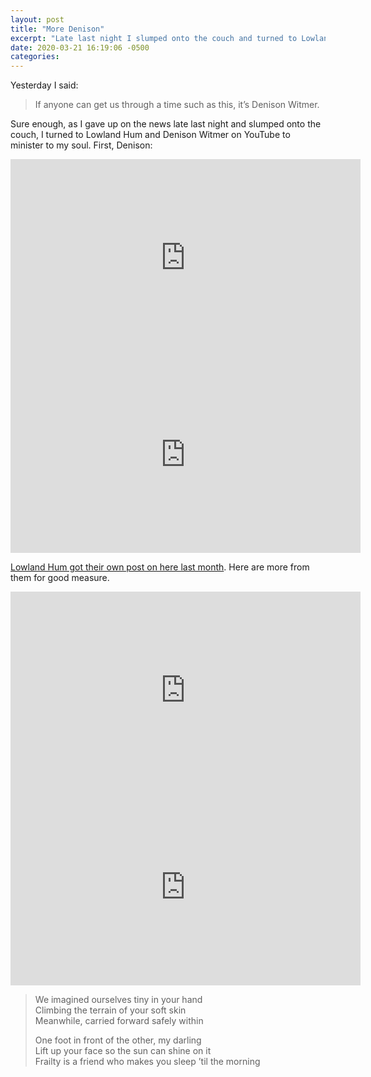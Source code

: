 ```yaml
---
layout: post
title: "More Denison"
excerpt: "Late last night I slumped onto the couch and turned to Lowland Hum and Denison Witmer to minister to my soul"
date: 2020-03-21 16:19:06 -0500
categories: 
---
```


Yesterday I said:

> If anyone can get us through a time such as this, it’s Denison Witmer.

Sure enough, as I gave up on the news late last night and slumped onto the couch, I turned to Lowland Hum and Denison Witmer on YouTube to minister to my soul. First, Denison:

<iframe width="560" height="315" src="https://www.youtube-nocookie.com/embed/6OuuSc12qMk" frameborder="0" allow="accelerometer; autoplay; encrypted-media; gyroscope; picture-in-picture" allowfullscreen></iframe>

<iframe width="560" height="315" src="https://www.youtube-nocookie.com/embed/yof38fNFn6E" frameborder="0" allow="accelerometer; autoplay; encrypted-media; gyroscope; picture-in-picture" allowfullscreen></iframe>

[Lowland Hum got their own post on here last month](2020/02/08/lowland-hum/). Here are more from them for good measure.

<iframe width="560" height="315" src="https://www.youtube-nocookie.com/embed/AjOW05WuElQ" frameborder="0" allow="accelerometer; autoplay; encrypted-media; gyroscope; picture-in-picture" allowfullscreen></iframe>

<iframe width="560" height="315" src="https://www.youtube-nocookie.com/embed/yfmZON5bstY" frameborder="0" allow="accelerometer; autoplay; encrypted-media; gyroscope; picture-in-picture" allowfullscreen></iframe>

>We imagined ourselves tiny in your hand  
>Climbing the terrain of your soft skin  
>Meanwhile, carried forward safely within  
>  
>One foot in front of the other, my darling  
>Lift up your face so the sun can shine on it  
>Frailty is a friend who makes you sleep ’til the morning  

